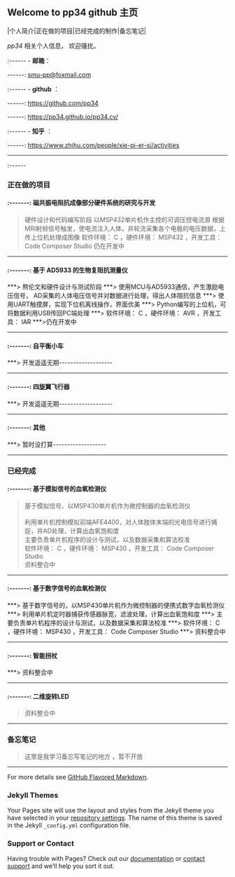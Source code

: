 ## Welcome to pp34 github 主页									

|个人简介|正在做的项目|已经完成的制作|备忘笔记|

*pp34*	相关个人信息， 欢迎骚扰。
 
:------ - **邮箱**：

------: smu-pp@foxmail.com 

:------ - **github** ：

------: https://github.com/pp34    

------: https://pp34.github.io/pp34.cv/

:------ - **知乎** ：

------: https://www.zhihu.com/people/xie-pi-er-si/activities

-------------------
:------
### 正在做的项目

#### :-------: 磁共振电阻抗成像部分硬件系统的研究与开发
> 硬件设计和代码编写阶段
> 以MSP432单片机作主控的可调压控电流源
> 根据MRI射频信号触发，使电流注入人体，并轮流采集各个电极的电压数据，上传上位机处理成图像
> 软件环境： C ，硬件环境： MSP432 ，开发工具： Code Composer Studio
> 仍在开发中

-------------------
#### :-------: 基于 AD5933 的生物复阻抗测量仪
***> 熬伦文和硬件设计与测试阶段
***>  使用MCU与AD5933通信，产生激励电压信号， AD采集的人体电压信号并对数据进行处理，得出人体阻抗信息
***> 使用UART触摸屏，实现下位机离线操作，界面优美
***> Python编写的上位机，可将数据利用USB传回PC端处理
***> 软件环境： C ，硬件环境： AVR ，开发工具： IAR
***>仍在开发中

 -------------------
#### :-------: 自平衡小车
***> 开发遥遥无期-------------------

-------------------
#### :-------: 四旋翼飞行器
***> 开发遥遥无期-------------------

-------------------
#### :-------: 其他
***> 暂时没打算-------------------

-------------------

### 已经完成

#### :-------: 基于模拟信号的血氧检测仪

> 基于模拟信号、以MSP430单片机作为微控制器的血氧检测仪</br>    
> 利用单片机控制模拟前端AFE4400，对人体肢体末端的光电信号进行捕捉，并AD处理，计算出血氧饱和度</br>
> 主要负责单片机程序的设计与测试，以及数据采集和算法校准</br>
> 软件环境： C ，硬件环境： MSP430 ，开发工具： Code Composer Studio</br>
> 资料整合中

-------------------

#### :-------: 基于数字信号的血氧检测仪
***> 基于数字信号的，以MSP430单片机作为微控制器的便携式数字血氧检测仪
***> 利用单片机定时器捕获传感器脉宽，滤波处理，计算出血氧饱和度
***> 主要负责单片机程序的设计与测试，以及数据采集和算法校准
***> 软件环境： C ，硬件环境： MSP430 ，开发工具： Code Composer Studio
***> 资料整合中

-------------------
#### :-------: 智能拐杖
***> 资料整合中

-------------------
#### :-------: 二维旋转LED
> 资料整合中 

-------------------


### 备忘笔记
> 这里是我学习备忘写笔记的地方  ，暂不开放

-------------------

For more details see [GitHub Flavored Markdown](https://guides.github.com/features/mastering-markdown/).

### Jekyll Themes

Your Pages site will use the layout and styles from the Jekyll theme you have selected in your [repository settings](https://github.com/pp34/pp34.cv/settings). The name of this theme is saved in the Jekyll `_config.yml` configuration file.

### Support or Contact

Having trouble with Pages? Check out our [documentation](https://help.github.com/categories/github-pages-basics/) or [contact support](https://github.com/contact) and we’ll help you sort it out.
